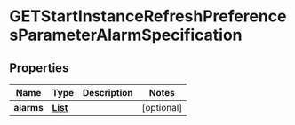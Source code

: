 

# GETStartInstanceRefreshPreferencesParameterAlarmSpecification


## Properties

| Name | Type | Description | Notes |
|------------ | ------------- | ------------- | -------------|
|**alarms** | [**List**](List.md) |  |  [optional] |



